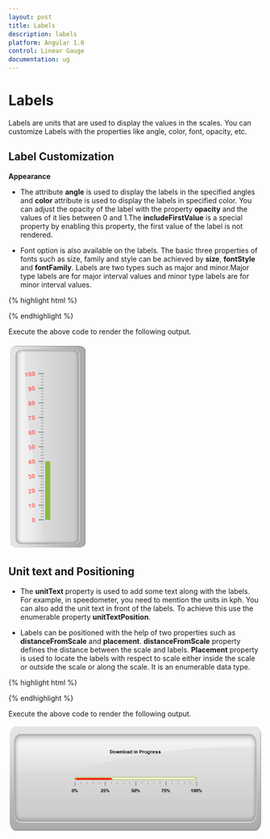 ```yaml
---
layout: post
title: Labels
description: labels
platform: Angular 1.0
control: Linear Gauge
documentation: ug
---
```


# Labels

Labels are units that are used to display the values in the scales. You can customize Labels with the properties like angle, color, font, opacity, etc.

## Label Customization

**Appearance**

* The attribute **angle** is used to display the labels in the specified angles and **color** attribute is used to display the labels in specified color. You can adjust the opacity of the label with the property **opacity** and the values of it lies between 0 and 1.The **includeFirstValue** is a special property by enabling this property, the first value of the label is not rendered.

* Font option is also available on the labels. The basic three properties of fonts such as size, family and style can be achieved by **size**, **fontStyle** and **fontFamily**. Labels are two types such as major and minor.Major type labels are for major interval values and minor type labels are for minor interval values.


{% highlight html %}

<html xmlns="http://www.w3.org/1999/xhtml" lang="en" ng-app="LinearGaugeApp">
    <head>
        <title>Essential Studio for AngularJS: LinearGauge</title>
        <!--CSS and Script file References -->
    </head>
    <body ng-controller="LinearGaugeCtrl">
        <div id="linearframe">
                 <ej-lineargauge   e-enableanimation="false" e-value="40" e-frame-innerwidth="8" 
                 e-frame-outerwidth="10" 
                 e-frame-backgroundImageUrl="../images/gauge/Gauge_linear_light.png" >
                 <e-scales>
                 <e-scale   e-backgroundcolor="transparent" e-border-color="transparent" 
                 e-border-width="0" e-showBarPointers="true" e-showMarkerPointers="false" 
                 e-showCustomLabels="true" >
                 <e-barpointers>
                 <e-barpointer  e-width="10" >
                 </e-barpointer>
                 </e-barpointers>
                 <e-labels>
                 <e-label e-textcolor="red" e-angle="10" e-opacity="0.5" e-includeFirstValue="false" 
                 e-font-fontFamily="arial" e-font-size="12px" e-font-fontStyle="bold"></e-label>
                 </e-labels>
                 <e-ticks>
                 <e-tick e-type="majorinterval" e-width="2" e-color="#8c8c8c" e-distancefromscale-x="7" 
                 e-distancefromscale-y="0"></e-tick>
                 <e-tick e-type="minorinterval" e-width="1" e-height="6" e-color="#8c8c8c" 
                 e-distancefromscale-x="7" e-distancefromscale-y="0"></e-tick>
                 </e-ticks>
                 </e-scale>
                 </e-scales>
                 </ej-lineargauge>
        </div>
        <script>
        angular.module('LinearGaugeApp', ['ejangular'])
        .controller('LinearGaugeCtrl', function ($scope) {
         });
    </script>
    </body>
</html>

{% endhighlight %}



Execute the above code to render the following output.


![](Labels_images/Labels_img1.png)

## Unit text and Positioning

* The **unitText** property is used to add some text along with the labels. For example, in speedometer, you need to mention the units in kph. You can also add the unit text in front of the labels. To achieve this use the enumerable property **unitTextPosition**. 

* Labels can be positioned with the help of two properties such as **distanceFromScale** and **placement**. **distanceFromScale** property defines the distance between the scale and labels. **Placement** property is used to locate the labels with respect to scale either inside the scale or outside the scale or along the scale. It is an enumerable data type.


{% highlight html %}

<html xmlns="http://www.w3.org/1999/xhtml" lang="en" ng-app="LinearGaugeApp">
    <head>
        <title>Essential Studio for AngularJS: LinearGauge</title>
        <!--CSS and Script file References -->
    </head>
    <body ng-controller="LinearGaugeCtrl">
        <div id="linearframe">
                 <ej-lineargauge   e-enableanimation="false" e-value="31" e-width="600" e-height="250" 
                 e-theme="flatlight" e-orientation="horizontal" e-labelcolor="black" e-enableresize="true" 
                 e-frame-backgroundImageUrl="../images/gauge/Gauge_linear_light.png" >
                 <e-scales>
                 <e-scale   e-backgroundcolor="White" e-width="5" e-majorintervalvalue="25" 
                 e-minorintervalvalue="5" e-type="roundedrectangle" e-border-color="#AEC75F" 
                 e-border-width="2" e-showBarPointers="true" e-showMarkerPointers="false" 
                 e-showCustomLabels="true" >
                 <e-barpointers>
                 <e-barpointer  e-width="4" e-backgroundcolor="Red" >
                 </e-barpointer>
                 </e-barpointers>
                 <e-labels>
                 <e-label  e-angle="90" e-distancefromscale-x="0" e-distancefromscale-y="60" 
                 e-unittext="%"></e-label>
                 </e-labels>
                 <e-ticks>
                 <e-tick e-type="majorinterval" e-width="2" e-color="#8c8c8c" e-distancefromscale-x="0" 
                 e-distancefromscale-y="25"></e-tick>
                 <e-tick e-type="minorinterval" e-width="1" e-height="6" e-color="#8c8c8c" 
                 e-distancefromscale-x="0" e-distancefromscale-y="25"></e-tick>
                 </e-ticks>
                 <e-customlabels>
                 <e-customlabel e-value="Download In Progress" e-position-x="50" e-position-y="20">
                 </e-customlabel>
                 </e-customlabels>
                 </e-scale>
                 </e-scales>
                 </ej-lineargauge>
        </div>
        <script>
        angular.module('LinearGaugeApp', ['ejangular'])
        .controller('LinearGaugeCtrl', function ($scope) {
         });
    </script>
    </body>
</html>


{% endhighlight %}



Execute the above code to render the following output.


![](Labels_images/Labels_img2.png)



